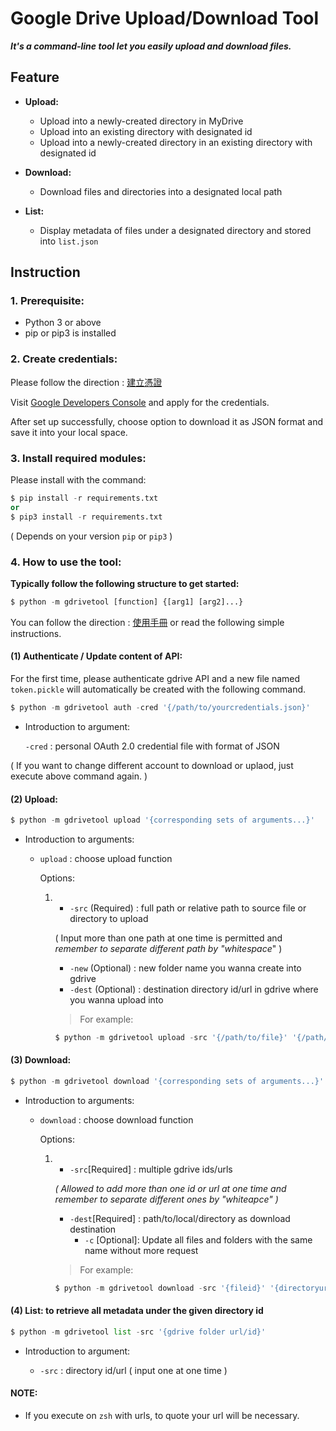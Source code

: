 # Google Drive Upload/Download Tool

***It's a command-line tool let you easily upload and download files.***

## Feature

+ **Upload:**

  + Upload into a newly-created directory in MyDrive
  + Upload into an existing directory with designated id
  + Upload into a newly-created directory in an existing directory with designated id
+ **Download:**

  + Download files and directories into a designated local path
+ **List:**

  + Display metadata of files under a designated directory and stored into `list.json`

## Instruction

### 1. Prerequisite:

+ Python 3 or above
+ pip or pip3 is installed

### 2. Create credentials:

Please follow the direction : [建立憑證](./建立憑證.pdf)

Visit [Google Developers Console](https://console.developers.google.com/) and apply for the credentials.

After set up successfully, choose option to download it as JSON format and save it into your local space.

### 3. Install required modules:

Please install with the command:

```python
$ pip install -r requirements.txt
or 
$ pip3 install -r requirements.txt
```

( Depends on your version `pip` or `pip3` )

### 4. How to use the tool:

**Typically follow the following structure to get started:**

```python
$ python -m gdrivetool [function] {[arg1] [arg2]...}
```

You can follow the direction : [使用手冊](./使用手冊.pdf) or read the following simple instructions.

#### (1) Authenticate / Update content of API:

For the first time, please authenticate gdrive API and a new file named `token.pickle` will automatically be created with the following command.

```python
$ python -m gdrivetool auth -cred '{/path/to/yourcredentials.json}'
```

+ Introduction to argument:

  `-cred` : personal OAuth 2.0 credential file with format of JSON

( If you want to change different account to download or uplaod, just execute above command again. )

#### (2) Upload:

```python
$ python -m gdrivetool upload '{corresponding sets of arguments...}'
```

+ Introduction to arguments:

  + `upload` : choose upload function

    Options:

    1. + `-src` (Required) : full path or relative path to source file or directory to upload

       ( Input more than one path at one time is permitted and _remember to separate different path by "whitespace_" )

       + `-new` (Optional) : new folder name you wanna create into gdrive
       + `-dest` (Optional) : destination directory id/url in gdrive where you wanna upload into

       > For example:
       >

       ```python
       $ python -m gdrivetool upload -src '{/path/to/file}' '{/path/to/folder}' -new '{foldername}' -dest '{directoryid/url}'
       ```

#### (3) Download:

```python
$ python -m gdrivetool download '{corresponding sets of arguments...}'
```

+ Introduction to arguments:

  + `download` : choose download function

    Options:

    1. + `-src`[Required] : multiple gdrive ids/urls

       *( Allowed to add more than one id or url at one time and remember to separate different ones by "whiteapce" )*

       + `-dest`[Required] : path/to/local/directory as download destination
         + `-c` [Optional]: Update all files and folders with the same name without more request

       > For example:
       >

       ```python
       $ python -m gdrivetool download -src '{fileid}' '{directoryurl}'... -dest '{/path/to/localdirectory}' -c
       ```

#### (4) List: to retrieve all metadata under the given directory id

```python
$ python -m gdrivetool list -src '{gdrive folder url/id}'
```

+ Introduction to argument:

  + `-src` : directory id/url ( input one at one time )

#### NOTE:

+ If you execute on `zsh` with urls, to quote your url will be necessary.
